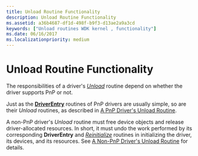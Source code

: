 ```yaml
---
title: Unload Routine Functionality
description: Unload Routine Functionality
ms.assetid: a36b4687-df1d-498f-b9f3-d13ae2a9a3cd
keywords: ["Unload routines WDK kernel , functionality"]
ms.date: 06/16/2017
ms.localizationpriority: medium
---
```


# Unload Routine Functionality





The responsibilities of a driver's [*Unload*](https://docs.microsoft.com/windows-hardware/drivers/ddi/wdm/nc-wdm-driver_unload) routine depend on whether the driver supports PnP or not.

Just as the [**DriverEntry**](https://docs.microsoft.com/windows-hardware/drivers/ddi/wdm/nc-wdm-driver_initialize) routines of PnP drivers are usually simple, so are their *Unload* routines, as described in [A PnP Driver's Unload Routine](pnp-driver-s-unload-routine.md).

A non-PnP driver's *Unload* routine must free device objects and release driver-allocated resources. In short, it must undo the work performed by its corresponding **DriverEntry** and [*Reinitialize*](https://docs.microsoft.com/windows-hardware/drivers/ddi/ntddk/nc-ntddk-driver_reinitialize) routines in initializing the driver, its devices, and its resources. See [A Non-PnP Driver's Unload Routine](non-pnp-driver-s-unload-routine.md) for details.

 

 




